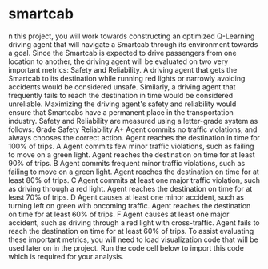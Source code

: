 # smartcab
n this project, you will work towards constructing an optimized Q-Learning driving agent that will navigate a Smartcab through its 
environment towards a goal. Since the Smartcab is expected to drive passengers from one location to another, the driving agent will be 
evaluated on two very important metrics: Safety and Reliability. A driving agent that gets the Smartcab to its destination while running
red lights or narrowly avoiding accidents would be considered unsafe. Similarly, a driving agent that frequently fails to reach the 
destination in time would be considered unreliable. Maximizing the driving agent's safety and reliability would ensure that Smartcabs 
have a permanent place in the transportation industry.
Safety and Reliability are measured using a letter-grade system as follows:
Grade
Safety
Reliability
A+
Agent commits no traffic violations,
and always chooses the correct action.
Agent reaches the destination in time
for 100% of trips.
A
Agent commits few minor traffic violations,
such as failing to move on a green light.
Agent reaches the destination on time
for at least 90% of trips.
B
Agent commits frequent minor traffic violations,
such as failing to move on a green light.
Agent reaches the destination on time
for at least 80% of trips.
C
Agent commits at least one major traffic violation,
such as driving through a red light.
Agent reaches the destination on time
for at least 70% of trips.
D
Agent causes at least one minor accident,
such as turning left on green with oncoming traffic.
Agent reaches the destination on time
for at least 60% of trips.
F
Agent causes at least one major accident,
such as driving through a red light with cross-traffic.
Agent fails to reach the destination on time
for at least 60% of trips.
To assist evaluating these important metrics, you will need to load visualization code that will be used later on in the project. 
Run the code cell below to import this code which is required for your analysis.

